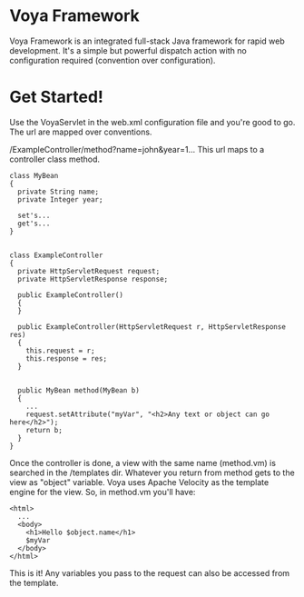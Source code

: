 Voya Framework
====

Voya Framework is an integrated full-stack Java framework for rapid web development.
It's a simple but powerful dispatch action with no configuration required (convention over configuration).


Get Started!
====

Use the VoyaServlet in the web.xml configuration file and you're good to go.
The url are mapped over conventions. 

<domain>/ExampleController/method?name=john&year=1...
This url maps to a controller class method.

```
class MyBean
{
  private String name;
  private Integer year;
  
  set's...
  get's...
}


class ExampleController
{
  private HttpServletRequest request;
  private HttpServletResponse response;

  public ExampleController()
  {
  }
  
  public ExampleController(HttpServletRequest r, HttpServletResponse res)
  {
    this.request = r;
    this.response = res;
  }


  public MyBean method(MyBean b)
  {
    ...
    request.setAttribute("myVar", "<h2>Any text or object can go here</h2>");
    return b;
  }
}

```

Once the controller is done, a view with the same name (method.vm) is searched in the /templates dir. Whatever you return from method gets to the view as "object" variable. Voya uses Apache Velocity as the template engine for the view. So, in method.vm you'll have:

```
<html>
  ...
  <body>
    <h1>Hello $object.name</h1>
    $myVar
  </body>
</html>
```

This is it! Any variables you pass to the request can also be accessed from the template.

